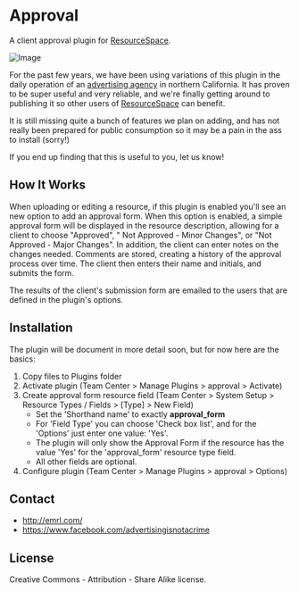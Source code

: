 Approval
=============
A client approval plugin for [ResourceSpace](http://resourcespace.org/).

![Image](http://emrl.co/assets/img/approval.jpg)

For the past few years, we have been using variations of this plugin in the daily operation of an [advertising agency](http://emrl.com/) in northern California. It has proven to be super useful and very reliable, and we're finally getting around to publishing it so other users of [ResourceSpace](http://resourcespace.org/) can benefit.

It is still missing quite a bunch of features we plan on adding, and has not really been prepared for public consumption so it may be a pain in the ass to install (sorry!) 

If you end up finding that this is useful to you, let us know!

How It Works
--------
When uploading or editing a resource, if this plugin is enabled you'll see an new option to add an approval form. When this option is enabled, a simple approval form will be displayed in the resource description, allowing for a client to choose  "Approved", " Not Approved - Minor Changes", or "Not Approved - Major Changes". In addition, the client can enter notes on the changes needed. Comments are stored, creating a history of the approval process over time. The client then enters their name and initials, and submits the form.

The results of the client's submission form are emailed to the users that are defined in the plugin's options.

Installation
--------
The plugin will be document in more detail soon, but for now here are the basics:

1. Copy files to Plugins folder
2. Activate plugin (Team Center > Manage Plugins > approval > Activate)
3. Create approval form resource field (Team Center > System Setup > Resource Types / Fields > [Type] > New Field)
   * Set the 'Shorthand name' to exactly **approval_form**
   * For 'Field Type' you can choose 'Check box list', and for the 'Options' just enter one value: 'Yes'.
   * The plugin will only show the Approval Form if the resource has the value 'Yes' for the 'approval_form' resource type field.
   * All other fields are optional.
4. Configure plugin (Team Center > Manage Plugins > approval > Options)

Contact
--------
* <http://emrl.com/>
* <https://www.facebook.com/advertisingisnotacrime> 

License
--------
Creative Commons - Attribution - Share Alike license.  
